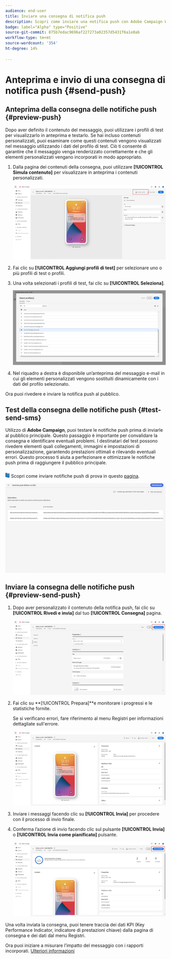```yaml
---
audience: end-user
title: Inviare una consegna di notifica push
description: Scopri come inviare una notifica push con Adobe Campaign Web
badge: label="Alpha" type="Positive"
source-git-commit: 875b7edac9696af227273a02357d5431f6a1e8ab
workflow-type: tm+mt
source-wordcount: '354'
ht-degree: 14%

---
```


# Anteprima e invio di una consegna di notifica push {#send-push}

## Anteprima della consegna delle notifiche push {#preview-push}

Dopo aver definito il contenuto del messaggio, puoi utilizzare i profili di test per visualizzarlo in anteprima e testarlo. Se hai incluso contenuti personalizzati, puoi esaminare come questi contenuti vengono visualizzati nel messaggio utilizzando i dati del profilo di test. Ciò ti consente di garantire che il messaggio venga renderizzato correttamente e che gli elementi personalizzati vengano incorporati in modo appropriato.

1. Dalla pagina dei contenuti della consegna, puoi utilizzare **[!UICONTROL Simula contenuto]** per visualizzare in anteprima i contenuti personalizzati.

   ![](assets/push_send_1.png)

1. Fai clic su **[!UICONTROL Aggiungi profili di test]** per selezionare uno o più profili di test o profili.

1. Una volta selezionati i profili di test, fai clic su **[!UICONTROL Seleziona]**.

   ![](assets/push_send_5.png)

1. Nel riquadro a destra è disponibile un’anteprima del messaggio e-mail in cui gli elementi personalizzati vengono sostituiti dinamicamente con i dati del profilo selezionato.

Ora puoi rivedere e inviare la notifica push al pubblico.

## Test della consegna delle notifiche push {#test-send-sms}

Utilizzo di **Adobe Campaign**, puoi testare le notifiche push prima di inviarle al pubblico principale. Questo passaggio è importante per convalidare la consegna e identificare eventuali problemi.
I destinatari del test possono rivedere elementi quali collegamenti, immagini e impostazioni di personalizzazione, garantendo prestazioni ottimali e rilevando eventuali errori. Questo processo ti aiuta a perfezionare e ottimizzare le notifiche push prima di raggiungere il pubblico principale.

![](../assets/do-not-localize/book.png) Scopri come inviare notifiche push di prova in questo [pagina](../preview-test/proofs.md).

![](assets/push_send_6.png)

## Inviare la consegna delle notifiche push {#preview-send-push}

1. Dopo aver personalizzato il contenuto della notifica push, fai clic su **[!UICONTROL Rivedi e invia]** dal tuo **[!UICONTROL Consegna]** pagina.

   ![](assets/push_send_2.png)

1. Fai clic su **[!UICONTROL Prepara]**e monitorare i progressi e le statistiche fornite.

   Se si verificano errori, fare riferimento al menu Registri per informazioni dettagliate sull&#39;errore.

   ![](assets/push_send_3.png)

1. Inviare i messaggi facendo clic su **[!UICONTROL Invia]** per procedere con il processo di invio finale.

1. Conferma l’azione di invio facendo clic sul pulsante **[!UICONTROL Invia]** o **[!UICONTROL Invia come pianificato]** pulsante.

   ![](assets/push_send_4.png)

Una volta inviata la consegna, puoi tenere traccia dei dati KPI (Key Performance Indicator, indicatore di prestazioni chiave) dalla pagina di consegna e dei dati dal menu Registri.

Ora puoi iniziare a misurare l’impatto del messaggio con i rapporti incorporati. [Ulteriori informazioni](../reporting/push-report.md)
